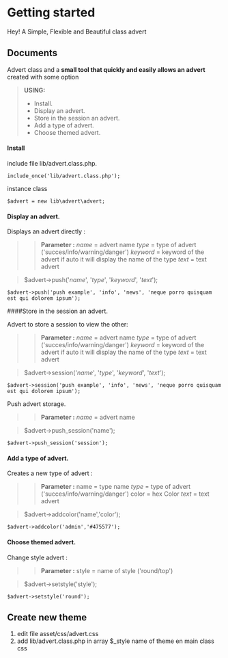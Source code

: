 Getting started
===================
Hey! A Simple, Flexible and Beautiful class advert

Documents
-------------

Advert class and a **small tool that quickly and easily allows an advert** created with some option

> **USING:**
> - Install.
> - Display an advert.
> - Store in the session an advert.
> - Add a type of advert.
> - Choose themed advert.

#### Install
include file lib/advert.class.php.

    include_once('lib/advert.class.php'); 

instance class
	

    $advert = new lib\advert\advert;


#### Display an advert.

Displays an advert directly :

>>  **Parameter :**
>> *name* = advert name
>> *type* = type of advert ('succes/info/warning/danger')
>> *keyword* = keyword of the advert if auto it will display the name of the type
>> *text* = text advert

>$advert->push('*name*', '*type*', '*keyword*', '*text*');
	
    $advert->push('push example', 'info', 'news', 'neque porro quisquam est qui dolorem ipsum');

####Store in the session an advert.

Advert to store a session to view the other:
>> **Parameter :**
>>  *name* = advert name
>> *type* = type of advert ('succes/info/warning/danger')
>> *keyword* = keyword of the advert if auto it will display the name of the type
>> *text* = text advert

>	$advert->session('*name*', '*type*', '*keyword*', '*text*');
	
    $advert->session('push example', 'info', 'news', 'neque porro quisquam est qui dolorem ipsum');

Push advert storage.

>> **Parameter :**
>>  *name* = advert name

>	$advert->push_session('name');

    $advert->push_session('session');

#### Add a type of advert.

Creates a new type of advert : 
>> **Parameter :**
>>  name = type name
>> *type* = type of advert ('succes/info/warning/danger')
>> color = hex Color
>> *text* = text advert

>	$advert->addcolor('name','color');
	
    $advert->addcolor('admin','#475577');

#### Choose themed advert.

Change style advert : 
>> **Parameter :**
>>  style = name of style ('round/top')

>	$advert->setstyle('style');
	
    $advert->setstyle('round');


Create new theme
-------------
 1. edit file asset/css/advert.css
 2. add lib/advert.class.php in  array $_style name of theme en main class css

